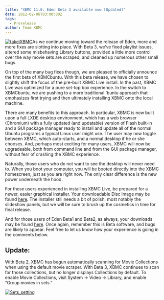 ```yaml
---
title: "XBMC 11.0: Eden Beta 3 available now [Updated]"
date: 2012-02-08T03:00:00Z
tags:
  - Prerelease
author: Team XBMC
---
```


[![takeiXBMC](/images/blog/takeiXBMC-300x170.webp "takeiXBMC")](/images/blog/takeiXBMC.webp)As we continue moving toward the release of Eden, more and more fixes are slotting into place. With Beta 3, we’ve fixed playlist issues, altered some misbehaving Library buttons, provided a little more control over the way movie sets are scraped, and cleaned up numerous other small bugs.

On top of the many bug fixes though, we are pleased to officially announce the first beta of XBMCbuntu. With this beta release, we have chosen to slightly shift the focus of the pre-built XBMC Live install. In the past, XBMC Live was optimized for a pure set-top box experience. In the switch to XBMCbuntu, we are pushing to a more traditional ‘buntu approach that emphasizes first trying and then ultimately installing XBMC onto the local machine.

There are many benefits to this approach. In particular, XBMC is now built upon a full LXDE desktop environment, which has a web browser (Chromium) with a fully updated (and updatable) version of Flash built-in and a GUI package manager ready to install and update all of the normal Ubuntu programs a typical Linux user might use. The user may now toggle between XBMC, which auto-starts, and a normal desktop if he or she chooses. And, perhaps most exciting for many users, XBMC will now be upgradeable, both from command line and from the GUI package manager, without fear of crashing the XBMC experience.

Naturally, those users who do not want to see the desktop will never need to. When you boot your computer, you will be booted directly into the XBMC homescreen, just as you are right now. The only clear difference is the new power underneath the hood.

For those users experienced in installing XBMC Live, be prepared for a newer, easier graphical installer. Your downloadable Disc Image may be found [here](http://mirrors.xbmc.org/releases/XBMCbuntu/ "XBMCbuntu download"). The installer still needs a bit of polish, most notably the slideshow panels, but we will be sure to brush up the cosmetics in time for final release.

And for those users of Eden Beta1 and Beta2, as always, your downloads may be found [here](https://kodi.wiki/download/ "XBMC Beta 3 Downloads"). Once again, remember this is Beta software, and bugs are likely to appear. Feel free to let us know how your experience is going in the comments below.

## Update:

With Beta 2, XBMC has begun automatically scanning for Movie Collections when using the default movie scraper. With Beta 3, XBMC continues to scan for those collections, but no longer displays Collections by default. To enable Movie Collections, visit System -\> Video -\> Library, and enable “Group movies in sets.”

[![Sets_setting](/images/blog/Sets_setting-300x200.webp "Sets_setting")](/images/blog/Sets_setting.webp)
